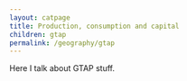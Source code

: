 ```yaml
---
layout: catpage
title: Production, consumption and capital
children: gtap
permalink: /geography/gtap
---
```


Here I talk about GTAP stuff.
